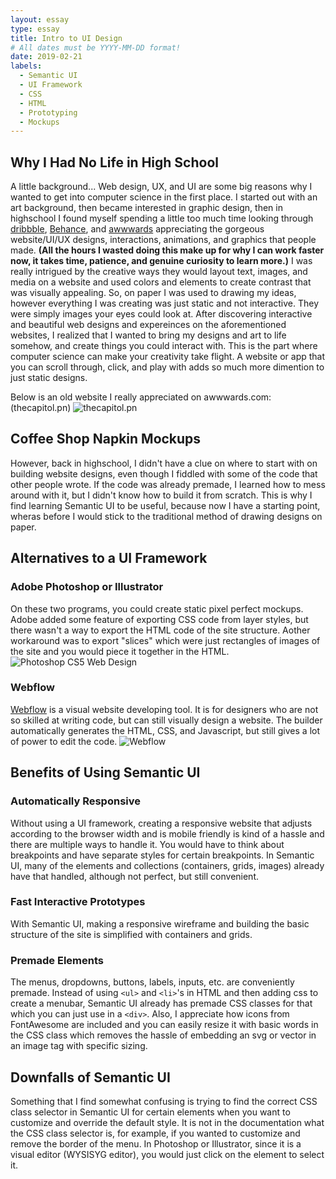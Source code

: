 ```yaml
---
layout: essay
type: essay
title: Intro to UI Design
# All dates must be YYYY-MM-DD format!
date: 2019-02-21
labels:
  - Semantic UI
  - UI Framework
  - CSS
  - HTML
  - Prototyping
  - Mockups
---
```


## Why I Had No Life in High School
A little background... Web design, UX, and UI are some big reasons why I wanted to get into computer science in the first place. I started out with an art background, then became interested in graphic design, then in highschool I found myself spending a little too much time looking through [dribbble](http://dribbble.com), [Behance](www.behance.net), and [awwwards](www.awwwards.com) appreciating the gorgeous website/UI/UX designs, interactions, animations, and graphics that people made. __(All the hours I wasted doing this make up for why I can work faster now, it takes time, patience, and genuine curiosity to learn more.)__ I was really intrigued by the creative ways they would layout text, images, and media on a website and used colors and elements to create contrast that was visually appealing. So, on paper I was used to drawing my ideas, however everything I was creating was just static and not interactive. They were simply images your eyes could look at. After discovering interactive and beautiful web designs and expereinces on the aforementioned websites, I realized that I wanted to bring my designs and art to life somehow, and create things you could interact with. This is the part where computer science can make your creativity take flight. A website or app that you can scroll through, click, and play with adds so much more dimention to just static designs.

Below is an old website I really appreciated on awwwards.com: (thecapitol.pn)
![thecapitol.pn](https://assets.awwwards.com/awards/images/2014/08/the-capitol-website.jpg)

## Coffee Shop Napkin Mockups
However, back in highschool, I didn't have a clue on where to start with on building website designs, even though I fiddled with some of the code that other people wrote. If the code was already premade, I learned how to mess around with it, but I didn't know how to build it from scratch. This is why I find learning Semantic UI to be useful, because now I have a starting point, wheras before I would stick to the traditional method of drawing designs on paper.

## Alternatives to a UI Framework

### Adobe Photoshop or Illustrator
On these two programs, you could create static pixel perfect mockups. Adobe added some feature of exporting CSS code from layer styles, but there wasn't a way to export the HTML code of the site structure. Aother workaround was to export "slices" which were just rectangles of images of the site and you would piece it together in the HTML.
![Photoshop CS5 Web Design](https://i.ytimg.com/vi/D-Ya08vvWD4/maxresdefault.jpg)

### Webflow
[Webflow](www.webflow.com) is a visual website developing tool. It is for designers who are not so skilled at writing code, but can still visually design a website. The builder automatically generates the HTML, CSS, and Javascript, but still gives a lot of power to edit the code.
![Webflow](https://forum.webflow.com/uploads/webflow1/2003/23ebeea5f48926c6.png)

## Benefits of Using Semantic UI

### Automatically Responsive
Without using a UI framework, creating a responsive website that adjusts according to the browser width and is mobile friendly is kind of a hassle and there are multiple ways to handle it. You would have to think about breakpoints and have separate styles for certain breakpoints. In Semantic UI, many of the elements and collections (containers, grids, images) already have that handled, although not perfect, but still convenient.

### Fast Interactive Prototypes
With Semantic UI, making a responsive wireframe and building the basic structure of the site is simplified with containers and grids.

### Premade Elements
The menus, dropdowns, buttons, labels, inputs, etc. are conveniently premade. Instead of using `<ul>` and `<li>`'s in HTML and then adding css to create a menubar, Semantic UI already has premade CSS classes for that which you can just use in a `<div>`. Also, I appreciate how icons from FontAwesome are included and you can easily resize it with basic words in the CSS class which removes the hassle of embedding an svg or vector in an image tag with specific sizing.

## Downfalls of Semantic UI
Something that I find somewhat confusing is trying to find the correct CSS class selector in Semantic UI for certain elements when you want to customize and override the default style. It is not in the documentation what the CSS class selector is, for example, if you wanted to customize and remove the border of the menu. In Photoshop or Illustrator, since it is a visual editor (WYSISYG editor), you would just click on the element to select it.





